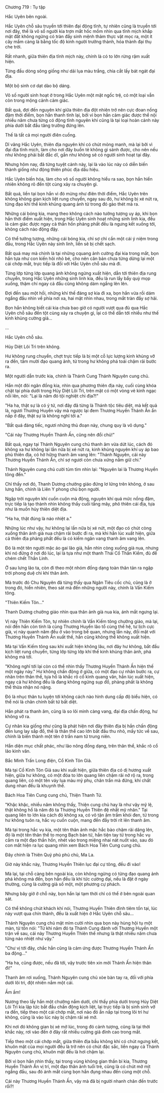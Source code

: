 




Chương 719 : Tụ tập


Hắc Uyên bên ngoài.

Hắc Uyên chỗ sâu truyền tới thiên đại động tĩnh, tự nhiên cũng là truyền tới nơi đây, thế là vô số người kia trợn mắt hốc mồm nhìn qua tĩnh mịch khắp mặt đất không ngừng có tràn đầy sinh mệnh thảm thực vật mọc ra, một ít cây mầm càng là bằng tốc độ kinh người trưởng thành, hóa thành đại thụ che trời.

Rất nhanh, giữa thiên địa tĩnh mịch này, chính là có to lớn rừng rậm xuất hiện.

Từng đầu dòng sông giống như dải lụa màu trắng, chia cắt lấy bát ngát đại địa.

Một bộ sinh cơ dạt dào bộ dáng.

Vô số người sinh hoạt ở trong Hắc Uyên một mặt ngốc trệ, có một loại vẫn còn trong mộng cảnh cảm giác.

Bất quá, đợi đến nguyên khí giữa thiên địa đột nhiên trở nên cực đoan nồng đậm thời điểm, bọn hắn thanh tỉnh lại, bởi vì bọn hắn cảm giác được thể nội nhiều năm chưa từng có động tĩnh nguyên khí cũng là tại loại hoàn cảnh này phía dưới bắt đầu tăng trưởng đứng lên.

Thế là tất cả mọi người điên cuồng.

Dĩ vãng Hắc Uyên, thiên địa nguyên khí có chút mỏng manh, mà lại bởi vì đại địa tĩnh mịch, làm cho nơi đây buồn tẻ không gì sánh được, cho nên nếu như không phải bất đắc dĩ, gần như không sẽ có người sinh hoạt tại đây.

Nhưng hôm nay, đã từng tuyệt cảnh này, lại là vào lúc này có diễn biến thành giống như động thiên phúc địa dấu hiệu.

Hắc Uyên biến hóa, làm cho vô số người không hiểu ra sao, bọn hắn hiển nhiên không rõ đến tột cùng xảy ra chuyện gì.

Bất quá, liền tại bọn hắn vì đó mừng như điên thời điểm, Hắc Uyên trên không không gian kịch liệt rung chuyển, ngay sau đó, hư không bị xé nứt ra, từng đạo khí thế kinh khủng quang ảnh từ trong đó gào thét mà ra.

Những cái bóng kia, mang theo không cách nào tưởng tượng uy áp, khi bọn hắn thời điểm xuất hiện, trong Hắc Uyên sinh hoạt những sinh linh kia, đều là cảm giác được ngay cả thần hồn phảng phất đều là ngưng kết xuống tới, không cách nào động đậy.

Có thể tưởng tượng, những cái bóng kia, chỉ sợ chỉ cần một cái ý niệm trong đầu, trong Hắc Uyên này sinh linh, liền sẽ bị chết sạch.

Bất quá may mà chính là tại những cquang ảnh cường đại kia trong mắt, bọn hắn tựa như con kiến hôi nhỏ bé, cho nên căn bản chưa từng dừng lại một cái chớp mắt, trực tiếp là đối với Hắc Uyên chỗ sâu mà đi.

Từng lớp từng lớp quang ảnh không ngừng xuất hiện, dẫn tới thiên địa rung chuyển, trong Hắc Uyên những sinh linh kia, đều là run lẩy bẩy quỳ mọp xuống, thậm chí ngay cả đầu cũng không dám ngẩng lên lên.

Đợi đến sau một hồi, những khí thế đáng sợ kia đi xa, bọn hắn vừa rồi dám ngẩng đầu nhìn về phía nơi xa, hai mặt nhìn nhau, trong mắt tràn đầy sợ hãi.

Bọn hắn không biết cái kia chưa bao giờ có người vượt qua đủ qua Hắc Uyên chỗ sâu đến tột cùng xảy ra chuyện gì, lại có thể dẫn tới nhiều như thế kinh khủng cường giả...

...

Hắc Uyên chỗ sâu.

Hủy Diệt Lôi Trì trên không.

Hư không rung chuyển, chợt trực tiếp là bị một cỗ lực lượng kinh khủng vỡ ra đến, tầm mười đạo quang ảnh, từ trong hư không phá toái chậm rãi bước ra.

Một người dẫn trước kia, chính là Thánh Cung Thánh Nguyên cung chủ.

Hắn một đôi ngân đồng kia, nhìn qua phương thiên địa này, cuối cùng khóa chặt tại phía dưới trong Hủy Diệt Lôi Trì, trên mặt có một vòng vẻ kinh ngạc nổi lên, nói: "Lại là năm đó tội nghiệt chi địa?!"

"Ha ha, thật sự là có ý tứ, nơi đây đã từng là Thánh tộc tiêu diệt, mà kết quả là, ngươi Thương Huyền vậy mà ngược lại đem Thương Huyền Thánh Ấn ẩn nấp ở đây, thật sự là không nghĩ tới a."

"Bất quá đáng tiếc, ngươi những thủ đoạn này, chung quy là vô dụng."

"Cái này Thương Huyền Thánh Ấn, cũng nên đổi chủ!"

Bất quá, ngay tại Thánh Nguyên cung chủ thanh âm vừa dứt lúc, cách đó không xa hư không lại lần nữa bị xé nứt ra, kinh khủng nguyên khí uy áp bao phủ thiên địa, có hờ hững thanh âm vang lên: "Thánh Nguyên, cái này Thương Huyền Thánh Ấn, chỉ sợ ngươi còn chưa xứng nắm giữ chi."

Thánh Nguyên cung chủ cười tủm tỉm nhìn lại: "Nguyên lai là Thương Huyền tông đến."

Chỉ thấy nơi đó, Thanh Dương chưởng giáo đứng lơ lửng trên không, ở sau lưng hắn, chính là Liên Y phong chủ bọn người.

Ngập trời nguyên khí cuồn cuộn mà động, nguyên khí quá mức nồng đậm, trực tiếp là tạo thành nhìn không thấy cuối tầng mây, phô thiên cái địa, tựa như là muốn hủy thiên diệt địa.

"Ha ha, thật đúng là náo nhiệt a."

Những lúc như vậy, hư không lại lần nữa bị xé nứt, một đạo có chút còng xuống thân ảnh già nua chậm rãi bước đi ra, mà khi hắn lúc xuất hiện, giữa cả thiên địa phảng phất đều là có kiếm ngân vang thanh âm vang lên.

Đó là một tên người mặc áo gai lão giả, hắn nhìn còng xuống già nua, nhưng khi nó đứng ở nơi đó lúc, lại là tựa như một thanh Thái Cổ Thần Kiếm, đủ để chém chết Thần Linh.

Ở sau lưng lão ta, còn đi theo một nhóm đồng dạng toàn thân tản ra ngập trời phong duệ chi khí thân ảnh.

Mà trước đó Chu Nguyên đã từng thấy qua Ngân Tiêu cốc chủ, cũng là ở trong đó, hiển nhiên, theo sát mà đến những người này, chính là Vấn Kiếm tông.

"Thiên Kiếm Tôn..."

Thanh Dương chưởng giáo nhìn qua thân ảnh già nua kia, ánh mắt ngưng lại.

Vị này Thiên Kiếm Tôn, tự nhiên chính là Vấn Kiếm tông chưởng giáo, mà lại, nói đến hắn còn tính là cùng Thương Huyền lão tổ cùng thế hệ, tư lịch cực già, vị này quanh năm đều ở vào trong bế quan, nhưng lần này, đối mặt với Thương Huyền Thánh Ấn xuất thế, hắn cũng không thể không xuất hiện.

Mà tại Vấn Kiếm tông sau khi xuất hiện không lâu, nơi đây hư không, bắt đầu kịch liệt rung chuyển, từng lớp từng lớp khí thế kinh khủng thân ảnh, phá không mà tới.

"Không nghĩ tới lại còn có thể nhìn thấy Thương Huyền Thánh Ấn hiện thế một ngày này." Hư không chấn động ở giữa, có một đạo cự nhân bước ra, cự nhân trên thân thể, tựa hồ là khắc rõ cổ kình quang văn, hắn lúc xuất hiện, ngay cả hư không đều là đang không ngừng sụp đổ, phảng phất là không thể thừa nhận nó nặng.

Đó là nhục thân tu luyện tới không cách nào hình dung cấp độ biểu hiện, có thể nói là chân chính bất tử bất diệt.

Hắn phát ra thanh âm, cũng là so lôi minh càng vang, đại địa chấn động, hư không vỡ ra.

Cự nhân kia giống như cũng là phát hiện nơi đây thiên địa bị hắn chấn động đến lung lay sắp đổ, thế là thân thể cao lớn bắt đầu thu nhỏ, mấy tức về sau, chính là biến thành một tên ở trần nam tử trung niên.

Hắn diện mục chất phác, như lão nông đồng dạng, trên thân thể, khắc rõ cổ lão kình văn.

Bắc Minh Trấn Long điện, Cổ Kình Tôn Giả.

Mà tại Cổ Kình Tôn Giả sau khi xuất hiện, giữa thiên địa có dị hương xuất hiện, giữa hư không, có một đóa to lớn quang liên chậm rãi nở rộ ra, trong quang liên, có một tên váy lụa màu mỹ phụ, chân trần mà đứng, khí chất dung nhan đều là khuynh thế.

Bách Hoa Tiên Cung cung chủ, Thiện Thanh Tử.

"Khặc khặc, nhiều năm không thấy, Thiện cung chủ hay là như vậy mỹ lệ, thật không hổ là năm đó ta Thương Huyền Thiên đệ nhất mỹ nhân." Tại quang liên to lớn kia cách đó không xa, có vô tận âm trầm khói đen, từ trong hư không tuôn ra, hắc vụ cuồn cuộn, mang đến đầy trời rít lên thanh âm.

Mà tại trong hắc vụ kia, một tên thân ảnh mặc hắc bào chậm rãi dâng lên, đó là một tên thân thể to mọng Bạch bàn tử, hắn tiện tay từ trong hắc vụ cầm ra một đạo thần hồn, nhét vào trong miệng nhai nát nuốt vào, sau đó con mắt hiện ra lục quang nhìn xem Bách Hoa Tiên Cung cung chủ.

Đây chính là Thiên Quỷ phủ phủ chủ, Ma La.

Giờ này khắc này, Thương Huyền Thiên lục đại cự tông, đều đi vào!

Mà lại, tại chỗ càng bên ngoài kia, còn không ngừng có từng đạo quang ảnh phá không mà đến, bọn hắn đều là khí tức cường đại, nếu là đặt ở ngày thường, cũng là cường giả số một, một phương cự phách.

Nhưng bây giờ ở chỗ này, bọn hắn lại tạm thời chỉ có thể ở bên ngoài quan sát.

Có thể không chút khách khí nói, Thương Huyền Thiên đỉnh tiêm tồn tại, lúc này vượt qua chín thành, đều là xuất hiện ở Hắc Uyên chỗ sâu...

Thánh Nguyên cung chủ mặt mỉm cười nhìn qua bọn này hùng hội tụ một màn, từ tốn nói: "Từ khi năm đó ta Thánh Cung đánh với Thương Huyền một trận về sau, cái này Thương Huyền Thiên thế nhưng là thật nhiều năm chưa từng náo nhiệt như vậy."

"Chư vị tới đây, chắc hẳn cũng là cảm ứng được Thương Huyền Thánh Ấn ba động..."

"Ha ha, cũng được, nếu đã tới, vậy trước tiên xin mời Thánh Ấn hiện thân đi!"

Thanh âm rơi xuống, Thánh Nguyên cung chủ xòe bàn tay ra, đối với phía dưới lôi trì, đột nhiên nắm một cái.

Ầm ầm!

Nương theo lấy hắn một chưởng nắm dưới, chỉ thấy phía dưới trong Hủy Diệt Lôi Trì kia lập tức bắt đầu chấn động kịch liệt, lại trực tiếp là bị sinh sinh vỡ ra đến, tiếp theo một cái chớp mắt, nơi nào đó ẩn nấp tại trong lôi trì hư không, cũng là vào lúc này bị chậm rãi xé mở.

Khi nơi đó không gian bị xé mở lúc, trong đó cảnh tượng, cũng là tại thời khắc này, rơi vào đến ở đây rất nhiều cường giả đỉnh cao trong mắt.

Tiếp theo một cái chớp mắt, giữa thiên địa bầu không khí có chút ngưng kết, khuôn mặt của mọi người đều là trở nên có chút đặc sắc, liền ngay cả Thánh Nguyên cung chủ, khuôn mặt đều là hơi chậm lại.

Bởi vì bọn hắn nhìn thấy, tại trong vùng không gian thần bí kia, Thương Huyền Thánh Ấn vị trí, một đạo thân ảnh tuổi trẻ, cũng là có chút mờ mịt ngẩng đầu, sau đó ánh mắt cùng bọn hắn đụng nhau đến cùng một chỗ.

Cái này Thương Huyền Thánh Ấn, vậy mà đã bị người nhanh chân đến trước rồi?!




